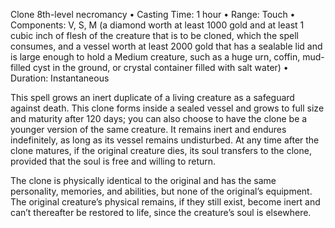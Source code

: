 Clone
8th-level necromancy
• Casting Time: 1 hour
• Range: Touch
• Components: V, S, M (a diamond worth at least 1000 gold and at least 1 cubic inch of flesh of the creature that is to be cloned, which the spell consumes, and a vessel worth at least 2000 gold that has a sealable lid and is large enough to hold a Medium creature, such as a huge urn, coffin, mud-filled cyst in the ground, or crystal container filled with salt water)
• Duration: Instantaneous 

This spell grows an inert duplicate of a living creature as a safeguard against death. This clone forms inside a sealed vessel and grows to full size and maturity after 120 days; you can also choose to have the clone be a younger version of the same creature. It remains inert and endures indefinitely, as long as its vessel remains undisturbed. At any time after the clone matures, if the original creature dies, its soul transfers to the clone, provided that the soul is free and willing to return. 

The clone is physically identical to the original and has the same personality, memories, and abilities, but none of the original’s equipment. The original creature’s physical remains, if they still exist, become inert and can’t thereafter be restored to life, since the creature’s soul is elsewhere.